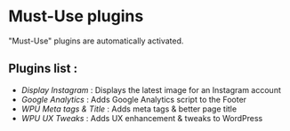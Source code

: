Must-Use plugins
=================

"Must-Use" plugins are automatically activated.

Plugins list :
---

* *Display Instagram* : Displays the latest image for an Instagram account
* *Google Analytics* : Adds Google Analytics script to the Footer
* *WPU Meta tags & Title* : Adds meta tags & better page title
* *WPU UX Tweaks* : Adds UX enhancement & tweaks to WordPress
